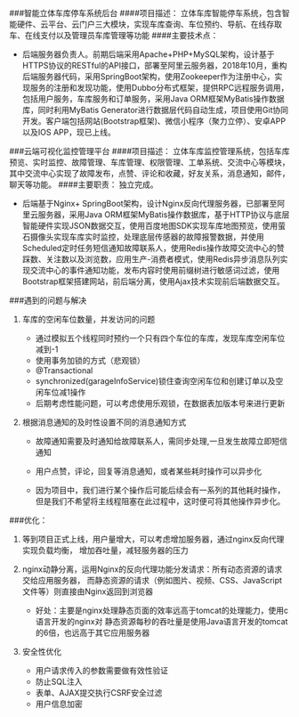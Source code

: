 ###智能立体车库停车系统后台
####项目描述：
立体车库智能停车系统，包含智能硬件、云平台、云门户三大模块，实现车库查询、车位预约、导航、在线存取车、在线支付以及管理员车库管理等功能
####主要技术点：
- 后端服务器负责人。前期后端采用Apache+PHP+MySQL架构，设计基于HTTPS协议的RESTful的API接口，部署至阿里云服务器，2018年10月，重构后端服务器代码，采用SpringBoot架构，使用Zookeeper作为注册中心，实现服务的注册和发现功能，使用Dubbo分布式框架，提供RPC远程服务调用，包括用户服务，车库服务和订单服务，采用Java ORM框架MyBatis操作数据库，同时利用MyBatis Generator进行数据层代码自动生成，项目使用Git协同开发。客户端包括网站(Bootstrap框架)、微信小程序（聚力立停）、安卓APP以及IOS APP，现已上线。

###云端可视化监控管理平台
####项目描述：
立体车库监控管理系统，包括车库预览、实时监控、故障管理、车库管理、权限管理、工单系统、交流中心等模块，其中交流中心实现了故障发布，点赞、评论和收藏，好友关系，消息通知，邮件，聊天等功能。
####主要职责：
独立完成。
- 后端基于Nginx+ SpringBoot架构，设计Nginx反向代理服务器，已部署至阿里云服务器，采用Java ORM框架MyBatis操作数据库，基于HTTP协议与底层智能硬件实现JSON数据交互，使用百度地图SDK实现车库地图预览，使用萤石摄像头实现车库实时监控，处理底层传感器的故障报警数据，并使用Scheduled定时任务短信通知故障联系人，使用Redis操作故障交流中心的赞踩数、关注数以及浏览数，应用生产-消费者模式，使用Redis异步消息队列实现交流中心的事件通知功能，发布内容时使用前缀树进行敏感词过滤，使用Bootstrap框架搭建网站，前后端分离，使用Ajax技术实现前后端数据交互。

###遇到的问题与解决
1. 车库的空闲车位数量，并发访问的问题
    - 通过模拟五个线程同时预约一个只有四个车位的车库，发现车库空闲车位减到-1
    - 使用事务加锁的方式（悲观锁）
    - @Transactional
    - synchronized(garageInfoService)锁住查询空闲车位和创建订单以及空闲车位减1操作
    - 后期考虑性能问题，可以考虑使用乐观锁，在数据表加版本号来进行更新
    
2. 根据消息通知的及时性设置不同的消息通知方式
    - 故障通知需要及时通知给故障联系人，需同步处理,一旦发生故障立即短信通知
   
    - 用户点赞，评论，回复等消息通知，或者某些耗时操作可以异步化

    - 因为项目中，我们进行某个操作后可能后续会有一系列的其他耗时操作，但是我们不希望将主线程阻塞在此过程中，这时便可将其他操作异步化。
    
###优化：
1. 等到项目正式上线，用户量增大，可以考虑增加服务器，通过nginx反向代理实现负载均衡，
增加吞吐量，减轻服务器的压力

2. nginx动静分离，运用Nginx的反向代理功能分发请求：所有动态资源的请求交给应用服务器，
而静态资源的请求（例如图片、视频、CSS、JavaScript文件等）则直接由Nginx返回到浏览器

    - 好处：主要是nginx处理静态页面的效率远高于tomcat的处理能力，使用c语言开发的nginx对
      静态资源每秒的吞吐量是使用Java语言开发的tomcat的6倍，也远高于其它应用服务器

3. 安全性优化
    - 用户请求传入的参数需要做有效性验证
    - 防止SQL注入
    - 表单、AJAX提交执行CSRF安全过滤
    - 用户信息加密
